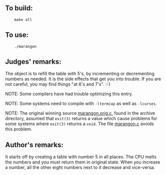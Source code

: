 ## To build:

```<!---sh-->
    make all
```


## To use:

```<!---sh-->
    ./marangon
```


## Judges' remarks:

The object is to refill the table with 5's, by incrementing or decrementing
numbers as needed.  It is the side effects that get you into trouble.  If you
are not careful, you may find things "at 6's and 7's".  :-)

NOTE: Some compilers have had trouble optimizing this entry.

NOTE: Some systems need to compile with `-ltermcap` as well as `-lcurses`.

NOTE: The original winning source [marangon.orig.c](marangon.orig.c), found in
the archive directory, assumed that `exit(3)` returns a value which cause
problems for some systems where `exit(3)` returns a `void`.  The file
[marangon.c](marangon.c) avoids this problem.


## Author's remarks:

It starts off by creating a table with number 5 in all places.  The CPU melts
the numbers and you must return them in original state.  When you increase a
number, all the other eight numbers next to it decrease and vice-versa.


<!--

    Copyright © 1984-2024 by Landon Curt Noll. All Rights Reserved.

    You are free to share and adapt this file under the terms of this license:

	Creative Commons Attribution-ShareAlike 4.0 International (CC BY-SA 4.0)

    For more information, see:

	https://creativecommons.org/licenses/by-sa/4.0/

-->

